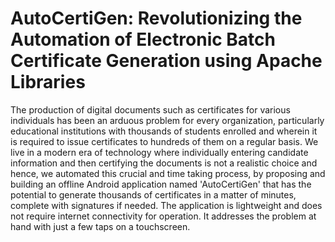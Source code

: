 # AutoCertiGen: Revolutionizing the Automation of Electronic Batch Certificate Generation using Apache Libraries
The production of digital documents such as certificates for various individuals has
been an arduous problem for every organization, particularly educational
institutions with thousands of students enrolled and wherein it is required to issue
certificates to hundreds of them on a regular basis. We live in a modern era of
technology where individually entering candidate information and then certifying
the documents is not a realistic choice and hence, we automated this crucial and
time taking process, by proposing and building an offline Android application
named 'AutoCertiGen' that has the potential to generate thousands of certificates in
a matter of minutes, complete with signatures if needed. The application is
lightweight and does not require internet connectivity for operation. It addresses
the problem at hand with just a few taps on a touchscreen.
